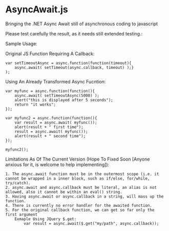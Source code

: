 AsyncAwait.js
=============

Bringing the .NET Async Await still of asynchronous coding to javascript

Please test carefully the result, as it needs still extended testing.:

Sample Usage:

Original JS Function Requiring A Callback:

	var setTimeoutAsync = async.function(function(timeout){
	 	async.await( setTimeout(async.callback, timeout) );}
	);

Using An Already Transformed Async Fucntion:

	var myfunc = async.function(function(){
  		async.await( setTimeoutAsync(5000) );
  		alert("this is displayed after 5 seconds");
		return "it works";
	});
	
	var myfunc2 = async.function(function(){
		var result = async.await( myfunc());
		alert(result + " first time");
		result = async.await( myfunc());
		alert(result + " second time");
	});
	
	myfunc2();
	
Limitations As Of The Current Version (Hope To Fixed Soon [Anyone anxious for it, is welcome to help implementing]):
   
 	1. The async.await function must be in the outermost scope (i.e. it cannot be wrapped in a inner block, such as if/else, for/while, try/catch).
 	2. async.await and async.callback must be literal, an alias is not allowed, also it cannot be within an eval() string.
 	3. Having async.await or async.callback in a string, will mass up the function.
 	4. There is currently no error handler for the awaited function. 	
 	5. For the original callback function, we can get so far only the first argument
 		Exmaple Using JQuery $.get:
 			var result = async.await($.get("my/path", async.callback));
 
 	
 
